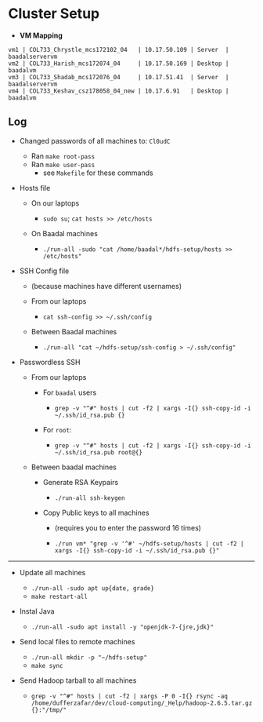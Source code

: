 
# Cluster Setup

* **VM Mapping**

```
vm1 | COL733_Chrystle_mcs172102_04   | 10.17.50.109 | Server  | baadalservervm
vm2 | COL733_Harish_mcs172074_04     | 10.17.50.169 | Desktop | baadalvm
vm3 | COL733_Shadab_mcs172076_04     | 10.17.51.41  | Server  | baadalservervm
vm4 | COL733_Keshav_csz178058_04_new | 10.17.6.91   | Desktop | baadalvm
```

## Log

* Changed passwords of all machines to: `Cl0udC`
    - Ran `make root-pass` 
    - Ran `make user-pass`
        + see `Makefile` for these commands

* Hosts file
    - On our laptops
        + `sudo su`; `cat hosts >> /etc/hosts`

    - On Baadal machines
        + `./run-all -sudo "cat /home/baadal*/hdfs-setup/hosts >> /etc/hosts"`

* SSH Config file
    - (because machines have different usernames)

    - From our laptops
        - `cat ssh-config >> ~/.ssh/config`

    - Between Baadal machines
        - `./run-all "cat ~/hdfs-setup/ssh-config > ~/.ssh/config"`

* Passwordless SSH
    - From our laptops
    
        + For `baadal` users
            * `grep -v "^#" hosts | cut -f2 | xargs -I{} ssh-copy-id -i ~/.ssh/id_rsa.pub {}`
        
        + For `root`:
            * `grep -v "^#" hosts | cut -f2 | xargs -I{} ssh-copy-id -i ~/.ssh/id_rsa.pub root@{}`

    - Between baadal machines

        + Generate RSA Keypairs
            * `./run-all ssh-keygen`

        + Copy Public keys to all machines
            * (requires you to enter the password 16 times)
            
            * `./run vm* "grep -v '^#' ~/hdfs-setup/hosts | cut -f2 | xargs -I{} ssh-copy-id -i ~/.ssh/id_rsa.pub {}"`

---

* Update all machines
    - `./run-all -sudo apt up{date, grade}`
    - `make restart-all`

* Instal Java
    - `./run-all -sudo apt install -y "openjdk-7-{jre,jdk}"`

* Send local files to remote machines
    - `./run-all mkdir -p "~/hdfs-setup"`
    - `make sync`

* Send Hadoop tarball to all machines
    - `grep -v "^#" hosts | cut -f2 | xargs -P 0 -I{} rsync -aq /home/dufferzafar/dev/cloud-computing/_Help/hadoop-2.6.5.tar.gz {}:"/tmp/"`

